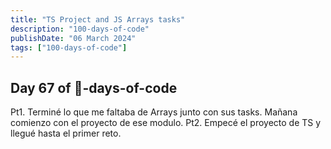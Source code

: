```yaml
---
title: "TS Project and JS Arrays tasks"
description: "100-days-of-code"
publishDate: "06 March 2024"
tags: ["100-days-of-code"]
---
```


## Day 67 of 💯-days-of-code

Pt1. Terminé lo que me faltaba de Arrays junto con sus tasks. Mañana comienzo con el proyecto de ese modulo.
Pt2. Empecé el proyecto de TS y llegué hasta el primer reto.
